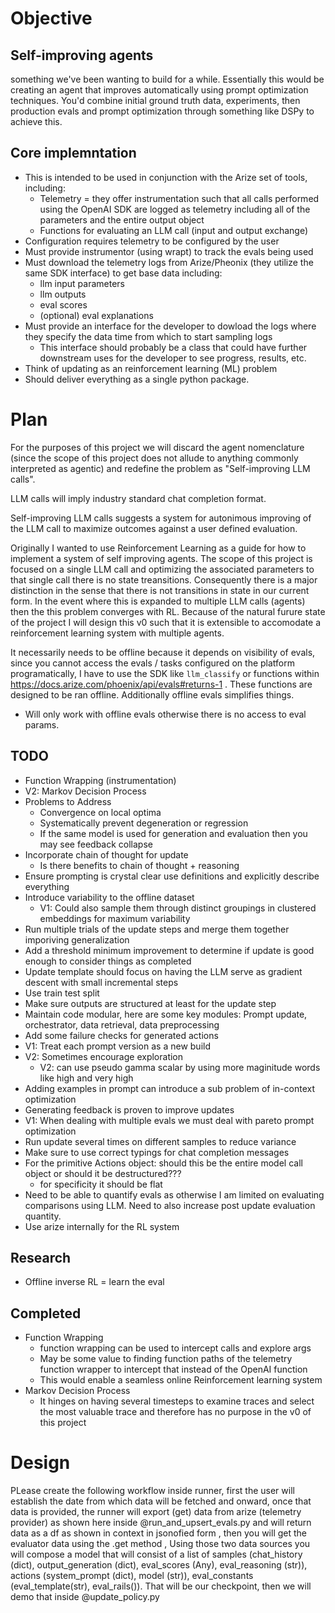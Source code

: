# Objective
## Self-improving agents
something we've been wanting to build for a while. Essentially this would be creating an agent that improves automatically using prompt optimization techniques. You'd combine initial ground truth data, experiments, then production evals and prompt optimization through something like DSPy to achieve this.

## Core implemntation
- This is intended to be used in conjunction with the Arize set of tools, including:
    - Telemetry = they offer instrumentation such that all calls performed using the OpenAI SDK are logged as telemetry including all of the parameters and the entire output object
    - Functions for evaluating an LLM call (input and output exchange)
- Configuration requires telemetry to be configured by the user
- Must provide instrumentor (using wrapt) to track the evals being used
- Must download the telemetry logs from Arize/Pheonix (they utilize the same SDK interface) to get base data including:
    - llm input parameters
    - llm outputs
    - eval scores
    - (optional) eval explanations
- Must provide an interface for the developer to dowload the logs where they specify the data time from which to start sampling logs
    - This interface should probably be a class that could have further downstream uses for the developer to see progress, results, etc.
- Think of updating as an reinforcement learning (ML) problem
- Should deliver everything as a single python package.
# Plan
For the purposes of this project we will discard the agent nomenclature (since the scope of this project does not allude to anything commonly interpreted as agentic) and redefine the problem as "Self-improving LLM calls".

LLM calls will imply industry standard chat completion format.

Self-improving LLM calls suggests a system for autonimous improving of the LLM call to maximize outcomes against a user defined evaluation.

Originally I wanted to use Reinforcement Learning as a guide for how to implement a system of self improving agents. The scope of this project is focused on a single LLM call and optimizing the associated parameters to that single call there is no state treansitions. Consequently there is a major distinction in the sense that there is not transitions in state in our current form. In the event where this is expanded to multiple LLM calls (agents) then the this problem converges with RL. Because of the natural furure state of the project I will design this v0 such that it is extensible to accomodate a reinforcement learning system with multiple agents.

It necessarily needs to be offline because it depends on visibility of evals, since you cannot access the evals / tasks configured on the platform programatically, I have to use the SDK like `llm_classify` or functions within https://docs.arize.com/phoenix/api/evals#returns-1 . These functions are designed to be ran offline. Additionally offline evals simplifies things.

- Will only work with offline evals otherwise there is no access to eval params.

## TODO

- Function Wrapping (instrumentation)
- V2: Markov Decision Process
- Problems to Address
    - Convergence on local optima
    - Systematically prevent degeneration or regression
    - If the same model is used for generation and evaluation then you may see feedback collapse
- Incorporate chain of thought for update
    - Is there benefits to chain of thought + reasoning
- Ensure prompting is crystal clear use definitions and explicitly describe everything
- Introduce variability to the offline dataset
    - V1: Could also sample them through distinct groupings in clustered embeddings for maximum variability
- Run multiple trials of the update steps and merge them together imporiving generalization
- Add a threshold minimum improvement to determine if update is good enough to consider things as completed
- Update template should focus on having the LLM serve as gradient descent with small incremental steps
- Use train test split
- Make sure outputs are structured at least for the update step
- Maintain code modular, here are some key modules: Prompt update, orchestrator, data retrieval, data preprocessing
- Add some failure checks for generated actions
- V1: Treat each prompt version as a new build
- V2: Sometimes encourage exploration
    - V2: can use pseudo gamma scalar by using more maginitude words like high and very high
- Adding examples in prompt can introduce a sub problem of in-context optimization
- Generating feedback is proven to improve updates
- V1: When dealing with multiple evals we must deal with pareto prompt optimization
- Run update several times on different samples to reduce variance
- Make sure to use correct typings for chat completion messages
- For the primitive Actions object: should this be the entire model call object or should it be destructured???
    - for specificity it should be flat
- Need to be able to quantify evals as otherwise I am limited on evaluating comparisons using LLM. Need to also increase post update evaluation quantity.
- Use arize internally for the RL system

## Research
- Offline inverse RL = learn the eval

## Completed
- Function Wrapping
    - function wrapping can be used to intercept calls and explore args
    - May be some value to finding function paths of the telemetry function wrapper to intercept that instead of the OpenAI function
    - This would enable a seamless online Reinforcement learning system
- Markov Decision Process
    - It hinges on having several timesteps to examine traces and select the most valuable trace and therefore has no purpose in the v0 of this project

# Design
PLease create the following workflow inside runner, first the user will establish the date from which  data will be fetched and onward,
once that data is provided, the runner will export (get) data from arize (telemetry provider) as shown here  inside @run_and_upsert_evals.py and will return data as a df as shown in context in jsonofied form ,
then you will get the evaluator data using the .get method ,
Using those two data sources you will compose a model that will consist of a list of samples (chat_history (dict), output_generation (dict), eval_scores (Any), eval_reasoning (str)), actions (system_prompt (dict), model (str)), eval_constants (eval_template(str), eval_rails()).
That will be our checkpoint,  then we will demo that inside @update_policy.py
